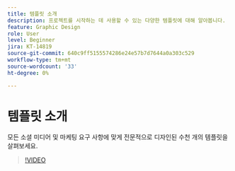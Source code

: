 ```yaml
---
title: 템플릿 소개
description: 프로젝트를 시작하는 데 사용할 수 있는 다양한 템플릿에 대해 알아봅니다.
feature: Graphic Design
role: User
level: Beginner
jira: KT-14819
source-git-commit: 640c9ff5155574286e24e57b7d7644a0a303c529
workflow-type: tm+mt
source-wordcount: '33'
ht-degree: 0%

---
```


# 템플릿 소개

모든 소셜 미디어 및 마케팅 요구 사항에 맞게 전문적으로 디자인된 수천 개의 템플릿을 살펴보세요.

>[!VIDEO](https://video.tv.adobe.com/v/3426927?quality=12&learn=on&hidetitle=true)
